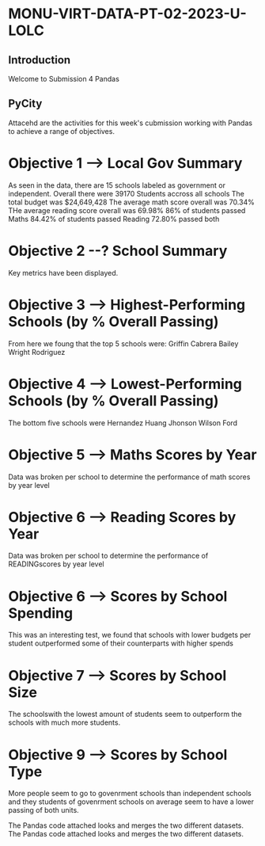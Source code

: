 # MONU-VIRT-DATA-PT-02-2023-U-LOLC

## Introduction

Welcome to Submission 4 Pandas

## PyCity

Attacehd are the activities for this week's cubmission working with Pandas to achieve a range of objectives. 

# Objective 1 --> Local Gov Summary
As seen in the data, there are 15 schools labeled as government or independent. Overall there were 39170 Students accross all schools The total budget was $24,649,428 The average math score overall was 70.34% THe average reading score overall was 69.98% 86% of students passed Maths 84.42% of students passed Reading 72.80% passed both
# Objective 2 --? School Summary
Key metrics have been displayed.
# Objective 3 --> Highest-Performing Schools (by % Overall Passing)
From here we foung that the top 5 schools were: Griffin Cabrera Bailey Wright Rodriguez
# Objective 4 --> Lowest-Performing Schools (by % Overall Passing)
The bottom five schools were 
  Hernandez
  Huang
  Jhonson
  Wilson
  Ford
# Objective 5 --> Maths Scores by Year
Data was broken per school to determine the performance of math scores by year level
# Objective 6 --> Reading Scores by Year
Data was broken per school to determine the performance of READINGscores by year level
# Objective 6 --> Scores by School Spending
This was an interesting test, we found that schools with lower budgets per student outperformed some of their counterparts with higher spends
# Objective 7 --> Scores by School Size
The schoolswith the lowest amount of students seem to outperform the schools with much more students.
# Objective 9 --> Scores by School Type
More people seem to go to govenrment schools than independent schools and they students of govenrment schools on average seem to have a lower passing of both units.

The Pandas code attached looks and merges the two different datasets.
The Pandas code attached looks and merges the two different datasets.
